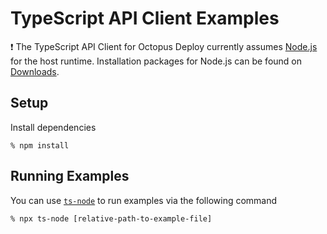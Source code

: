 # TypeScript API Client Examples

❗️ The TypeScript API Client for Octopus Deploy currently assumes [Node.js](https://nodejs.org/) for the host runtime. Installation packages for Node.js can be found on [Downloads](https://nodejs.org/en/download/).

## Setup

Install dependencies

```
% npm install
```

## Running Examples

You can use [`ts-node`](https://typestrong.org/ts-node/) to run examples via the following command

```
% npx ts-node [relative-path-to-example-file]
```